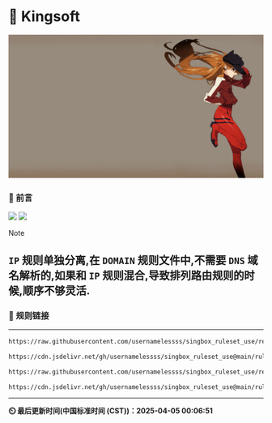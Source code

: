 
# 🧸 Kingsoft
![](https://raw.githubusercontent.com/usernamelessss/picture-bed/main/images/202504042256831.jpg)
### 📣 前言
![](https://shields.io/badge/-移除重复规则-ff69b4) ![](https://shields.io/badge/-IP&nbsp;规则单独存放不与&nbsp;DOMAIN&nbsp;等混合-green)
> [!NOTE]
**`IP` 规则单独分离,在 `DOMAIN` 规则文件中,不需要 `DNS` 域名解析的,如果和 `IP` 规则混合,导致排列路由规则的时候,顺序不够灵活.**
---

###  🔗 规则链接
---

```url
https://raw.githubusercontent.com/usernamelessss/singbox_ruleset_use/refs/heads/main/rule/Kingsoft/Kingsoft_No_IP.json
```

```url
https://cdn.jsdelivr.net/gh/usernamelessss/singbox_ruleset_use@main/rule/Kingsoft/Kingsoft_No_IP.json
```

```url
https://raw.githubusercontent.com/usernamelessss/singbox_ruleset_use/refs/heads/main/rule/Kingsoft/Kingsoft_No_IP.srs
```

```url
https://cdn.jsdelivr.net/gh/usernamelessss/singbox_ruleset_use@main/rule/Kingsoft/Kingsoft_No_IP.srs
```

---
**⏲️ 最后更新时间(中国标准时间 (CST))：2025-04-05 00:06:51**